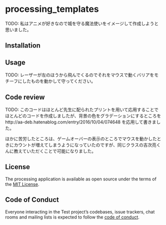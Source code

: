 # processing_templates

TODO: 私はアニメが好きなので城を守る魔法使いをイメージして作成しようと思いました。

## Installation



## Usage

TODO: レーザーが左のほうから飛んでくるのでそれをマウスで動くバリアをモチーフにしたものを動かして守ってください。

## Code review

TODO: このコードはほとんど先生に配られたプリントを用いて応用することでほとんどのコードを作成しましたが、背景の色をグラデーションにするところをhttp://aa-deb.hatenablog.com/entry/2016/10/04/074648
を応用して書きました。

ほかに苦労したところは、ゲームオーバーの表示のところでマウスを動かしたときにカウントが増えてしまうようになっていたのですが、同じクラスの吉次亮くんに教えていただくことで可能になりました。

## License


The processing application is available as open source under the terms of the [MIT License](https://opensource.org/licenses/MIT).

## Code of Conduct

Everyone interacting in the Test project’s codebases, issue trackers, chat rooms and mailing lists is expected to follow the [code of conduct](https://github.com/[USERNAME]/processing_templates/blob/master/CODE_OF_CONDUCT.md).
